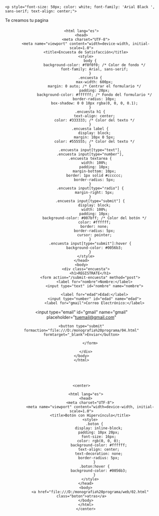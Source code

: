 

<html lang="es">
<head>
 

<html lang="es">
<head>
    <meta charset="UTF-8">
    <meta name="viewport" content="white=device-width, initial-scale=1.0">
    <title>Estilos de Texto</title> 
<body>

    <p style="font-size: 50px; color: white; font-family: 'Arial Black ', sans-serif; text-align: center;">
Te creamos tu pagina
    <p style="font-size: 20px; color: white; font-family: 'Arial', sans-serif; text-align: center;">




<html lang="es">
<head>
    <meta charset="UTF-8">
    <meta name="viewport" content="width=device-width, initial-scale=1.0">
    <style>
        body {
            background-image: url('gif 04.gif');
            background-repeat: no-repeat;
            background-size: cover;
        }
    </style>





<div align="center">

   
    <html lang="es">
    <head>
        <meta charset="UTF-8">
        <meta name="viewport" content="width=device-width, initial-scale=1.0">
        <title>Encuesta de Satisfacción</title>
        <style>
            body {
                background-color: #f0f0f0; /* Color de fondo */
                font-family: Arial, sans-serif;
            }
            .encuesta {
                max-width: 600px;
                margin: 0 auto; /* Centrar el formulario */
                padding: 20px;
                background-color: #ffffff; /* Fondo del formulario */
                border-radius: 10px;
                box-shadow: 0 0 10px rgba(0, 0, 0, 0.1);
            }
            .encuesta h1 {
                text-align: center;
                color: #333333; /* Color del texto */
            }
            .encuesta label {
                display: block;
                margin: 10px 0 5px;
                color: #555555; /* Color del texto */
            }
            .encuesta input[type="text"],
            .encuesta input[type="number"],
            .encuesta textarea {
                width: 100%;
                padding: 10px;
                margin-bottom: 10px;
                border: 1px solid #cccccc;
                border-radius: 5px;
            }
            .encuesta input[type="radio"] {
                margin-right: 5px;
            }
            .encuesta input[type="submit"] {
                display: block;
                width: 100%;
                padding: 10px;
                background-color: #007bff; /* Color del botón */
                color: #ffffff;
                border: none;
                border-radius: 5px;
                cursor: pointer;
            }
            .encuesta input[type="submit"]:hover {
                background-color: #0056b3;
            }
        </style>
    </head>
    <body>
        <div class="encuesta">
            <h1>REGISTRATE</h1>
            <form action="/submit-encuesta" method="post">
                <label for="nombre">Nombre:</label>
                <input type="text" id="nombre" name="nombre">
    
                <label for="edad">Edad:</label>
                <input type="number" id="edad" name="edad">
                <label for="gmail">Correo Electrónico:</label>
<input type="email" id="gmail" name="gmail" placeholder="tuemail@gmail.com"

<form action="https://www.tu-sitio-web.com" method="get" target="_blank">
 
    <button type="submit" formaction="file:///D:/monografia%20programa/04.html" formtarget="_blank">Enviar</button>
</form>




            </form>

        </div>
    </body>
    </html>

    


   
    <center>
       
        <html lang="es">
        <head>
            <meta charset="UTF-8">
            <meta name="viewport" content="width=device-width, initial-scale=1.0">
            <title>Botón con Hipervínculo</title>
            <style>
                .boton {
                    display: inline-block;
                    padding: 10px 20px;
                    font-size: 16px;
                    color: rgb(0, 0, 0);
                    background-color: #ffffff;
                    text-align: center;
                    text-decoration: none;
                    border-radius: 5px;
                }
                .boton:hover {
                    background-color: #0056b3;
                }
            </style>
        </head>
        <body>
            <a href="file:///D:/monografia%20programa/web/02.html" class="boton">atras</a>
        </body>
        </html>
        </center>
          
        
